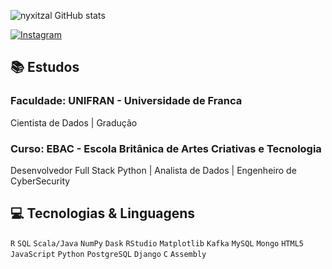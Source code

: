 ![nyxitzal GitHub stats](https://github-readme-stats.vercel.app/api?username=nyxitzal&show_icons=true&theme=tokyonight)

[![Instagram](https://img.shields.io/badge/Instagram-E4405F?style=for-the-badge&logo=instagram&logoColor=white)](https://www.instagram.com/kaykyez/)

## 📚 Estudos

### Faculdade: UNIFRAN - Universidade de Franca
 Cientista de Dados | Gradução

### Curso:  EBAC - Escola Britânica de Artes Criativas e Tecnologia
 Desenvolvedor Full Stack Python
 | Analista de Dados
 | Engenheiro de CyberSecurity

## 💻 Tecnologias & Linguagens

`R` `SQL` `Scala/Java` `NumPy` `Dask`  `RStudio` `Matplotlib` `Kafka` `MySQL` `Mongo`
`HTML5` `JavaScript` `Python` `PostgreSQL` `Django` `C` `Assembly`
